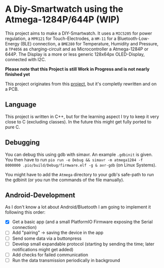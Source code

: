 # A Diy-Smartwatch using the Atmega-1284P/644P (WIP)
This project aims to make a DIY-Smartwatch. It uses a ``MIC5205`` for power regulation, a ``MPR121`` for Touch-Electrodes, a ``HM-11`` for a Bluetooth-Low-Energy (BLE) connection, a ``BME280`` for
Temperature, Humidity and Pressure, a ``TP4056`` as charging-circuit and as Microcontroller a Atmega-1284P or 644P. The Display is a more or less generic 128x64px OLED-Display, connected with I2C.

**Please note that this Project is still Work in Progress and is not nearly finished yet**

This project originates from this [project](https://github.com/RatsgymnasiumPeine/2016-07-diy-smartwatch), but it's completly rewritten and on a PCB.

## Language
This project is written in C++, but for the learning aspect I try to keep it very close to C (excluding classes). In the future this might get fully ported to pure C.

## Debugging
You can debug this using gdb with simavr. An example ``.gdbinit`` is given. You then have to run ``pio run -e Debug && simavr -m atmega1284 -f 8000000 .pio/build/Debug/firmware.elf -g & avr-gdb`` (on
Linux Systems).

You might have to add the ``Atmega`` directory to your gdb's safe-path to run the gdbinit (or you run the commands of the file manually).

## Android-Development
As I don't know a lot about Android/Bluetooth I am going to implement it following this order:
- [x] Get a basic app (and a small PlatformIO Firmware exposing the Serial connection)
- [ ] Add "pairing" → saving the device in the app
- [ ] Send some data via a buttonpress
- [ ] Develop small expandable protocol (starting by sending the time; later notifications might get added)
- [ ] Add checks for failed communication
- [ ] Run the data transmission periodically in background
